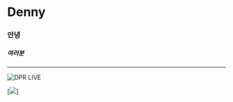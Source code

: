 # Denny

### 안녕
##### 여러분

----




![DPR LIVE](https://cdnimg.melon.co.kr/cm2/artistcrop/images/009/43/516/943516_20210723114726_500.jpg?6a7e9baa3acd6813db5627f8b57ec41f/melon/optimize/90)



[![](https://www.youtube.com/watch?v=Jg9NbDizoPM)]
